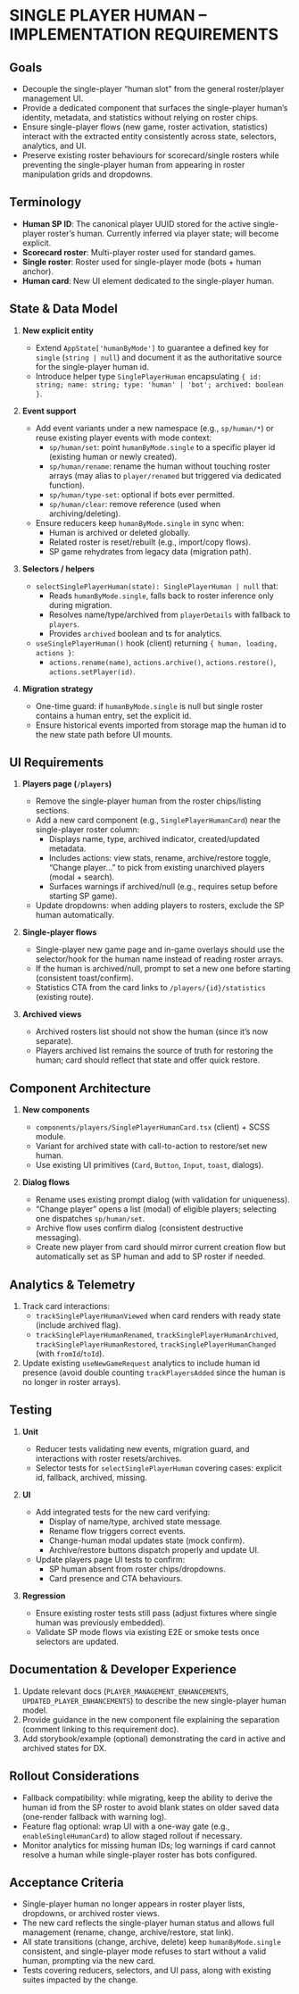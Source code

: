 # SINGLE PLAYER HUMAN – IMPLEMENTATION REQUIREMENTS

## Goals

- Decouple the single-player “human slot” from the general roster/player management UI.
- Provide a dedicated component that surfaces the single-player human’s identity, metadata, and statistics without relying on roster chips.
- Ensure single-player flows (new game, roster activation, statistics) interact with the extracted entity consistently across state, selectors, analytics, and UI.
- Preserve existing roster behaviours for scorecard/single rosters while preventing the single-player human from appearing in roster manipulation grids and dropdowns.

## Terminology

- **Human SP ID**: The canonical player UUID stored for the active single-player roster’s human. Currently inferred via player state; will become explicit.
- **Scorecard roster**: Multi-player roster used for standard games.
- **Single roster**: Roster used for single-player mode (bots + human anchor).
- **Human card**: New UI element dedicated to the single-player human.

## State & Data Model

1. **New explicit entity**
   - Extend `AppState['humanByMode']` to guarantee a defined key for `single` (`string | null`) and document it as the authoritative source for the single-player human id.
   - Introduce helper type `SinglePlayerHuman` encapsulating `{ id: string; name: string; type: 'human' | 'bot'; archived: boolean }`.

2. **Event support**
   - Add event variants under a new namespace (e.g., `sp/human/*`) or reuse existing player events with mode context:
     - `sp/human/set`: point `humanByMode.single` to a specific player id (existing human or newly created).
     - `sp/human/rename`: rename the human without touching roster arrays (may alias to `player/renamed` but triggered via dedicated function).
     - `sp/human/type-set`: optional if bots ever permitted.
     - `sp/human/clear`: remove reference (used when archiving/deleting).
   - Ensure reducers keep `humanByMode.single` in sync when:
     - Human is archived or deleted globally.
     - Related roster is reset/rebuilt (e.g., import/copy flows).
     - SP game rehydrates from legacy data (migration path).

3. **Selectors / helpers**
   - `selectSinglePlayerHuman(state): SinglePlayerHuman | null` that:
     - Reads `humanByMode.single`, falls back to roster inference only during migration.
     - Resolves name/type/archived from `playerDetails` with fallback to `players`.
     - Provides `archived` boolean and ts for analytics.
   - `useSinglePlayerHuman()` hook (client) returning `{ human, loading, actions }`:
     - `actions.rename(name)`, `actions.archive()`, `actions.restore()`, `actions.setPlayer(id)`.

4. **Migration strategy**
   - One-time guard: if `humanByMode.single` is null but single roster contains a human entry, set the explicit id.
   - Ensure historical events imported from storage map the human id to the new state path before UI mounts.

## UI Requirements

1. **Players page (`/players`)**
   - Remove the single-player human from the roster chips/listing sections.
   - Add a new card component (e.g., `SinglePlayerHumanCard`) near the single-player roster column:
     - Displays name, type, archived indicator, created/updated metadata.
     - Includes actions: view stats, rename, archive/restore toggle, “Change player…” to pick from existing unarchived players (modal + search).
     - Surfaces warnings if archived/null (e.g., requires setup before starting SP game).
   - Update dropdowns: when adding players to rosters, exclude the SP human automatically.

2. **Single-player flows**
   - Single-player new game page and in-game overlays should use the selector/hook for the human name instead of reading roster arrays.
   - If the human is archived/null, prompt to set a new one before starting (consistent toast/confirm).
   - Statistics CTA from the card links to `/players/{id}/statistics` (existing route).

3. **Archived views**
   - Archived rosters list should not show the human (since it’s now separate).
   - Players archived list remains the source of truth for restoring the human; card should reflect that state and offer quick restore.

## Component Architecture

1. **New components**
   - `components/players/SinglePlayerHumanCard.tsx` (client) + SCSS module.
   - Variant for archived state with call-to-action to restore/set new human.
   - Use existing UI primitives (`Card`, `Button`, `Input`, `toast`, dialogs).

2. **Dialog flows**
   - Rename uses existing prompt dialog (with validation for uniqueness).
   - “Change player” opens a list (modal) of eligible players; selecting one dispatches `sp/human/set`.
   - Archive flow uses confirm dialog (consistent destructive messaging).
   - Create new player from card should mirror current creation flow but automatically set as SP human and add to SP roster if needed.

## Analytics & Telemetry

1. Track card interactions:
   - `trackSinglePlayerHumanViewed` when card renders with ready state (include archived flag).
   - `trackSinglePlayerHumanRenamed`, `trackSinglePlayerHumanArchived`, `trackSinglePlayerHumanRestored`, `trackSinglePlayerHumanChanged` (with `fromId`/`toId`).
2. Update existing `useNewGameRequest` analytics to include human id presence (avoid double counting `trackPlayersAdded` since the human is no longer in roster arrays).

## Testing

1. **Unit**
   - Reducer tests validating new events, migration guard, and interactions with roster resets/archives.
   - Selector tests for `selectSinglePlayerHuman` covering cases: explicit id, fallback, archived, missing.

2. **UI**
   - Add integrated tests for the new card verifying:
     - Display of name/type, archived state message.
     - Rename flow triggers correct events.
     - Change-human modal updates state (mock confirm).
     - Archive/restore buttons dispatch properly and update UI.
   - Update players page UI tests to confirm:
     - SP human absent from roster chips/dropdowns.
     - Card presence and CTA behaviours.

3. **Regression**
   - Ensure existing roster tests still pass (adjust fixtures where single human was previously embedded).
   - Validate SP mode flows via existing E2E or smoke tests once selectors are updated.

## Documentation & Developer Experience

1. Update relevant docs (`PLAYER_MANAGEMENT_ENHANCEMENTS`, `UPDATED_PLAYER_ENHANCEMENTS`) to describe the new single-player human model.
2. Provide guidance in the new component file explaining the separation (comment linking to this requirement doc).
3. Add storybook/example (optional) demonstrating the card in active and archived states for DX.

## Rollout Considerations

- Fallback compatibility: while migrating, keep the ability to derive the human id from the SP roster to avoid blank states on older saved data (one-render fallback with warning log).
- Feature flag optional: wrap UI with a one-way gate (e.g., `enableSingleHumanCard`) to allow staged rollout if necessary.
- Monitor analytics for missing human IDs; log warnings if card cannot resolve a human while single-player roster has bots configured.

## Acceptance Criteria

- Single-player human no longer appears in roster player lists, dropdowns, or archived roster views.
- The new card reflects the single-player human status and allows full management (rename, change, archive/restore, stat link).
- All state transitions (change, archive, delete) keep `humanByMode.single` consistent, and single-player mode refuses to start without a valid human, prompting via the new card.
- Tests covering reducers, selectors, and UI pass, along with existing suites impacted by the change.
